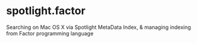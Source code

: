 spotlight.factor
================

Searching on Mac OS X via Spotlight MetaData Index, &amp; managing indexing from Factor programming language
